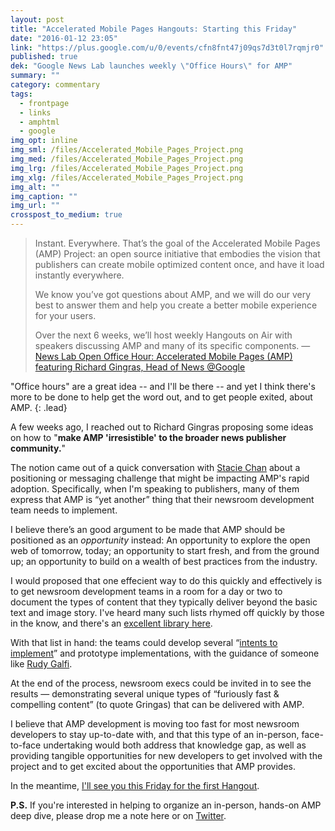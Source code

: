 ```yaml
---
layout: post
title: "Accelerated Mobile Pages Hangouts: Starting this Friday"
date: "2016-01-12 23:05"
link: "https://plus.google.com/u/0/events/cfn8fnt47j09qs7d3t0l7rqmjr0"
published: true
dek: "Google News Lab launches weekly \"Office Hours\" for AMP"
summary: ""
category: commentary
tags: 
  - frontpage
  - links
  - amphtml
  - google
img_opt: inline
img_sml: /files/Accelerated_Mobile_Pages_Project.png
img_med: /files/Accelerated_Mobile_Pages_Project.png
img_lrg: /files/Accelerated_Mobile_Pages_Project.png
img_xlg: /files/Accelerated_Mobile_Pages_Project.png
img_alt: ""
img_caption: ""
img_url: ""
crosspost_to_medium: true
---
```




> Instant. Everywhere. That’s the goal of the Accelerated Mobile Pages (AMP) Project: an open source initiative that embodies the vision that publishers can create mobile optimized content once, and have it load instantly everywhere.
> 
> We know you’ve got questions about AMP, and we will do our very best to answer them and help you create a better mobile experience for your users. 
> 
> Over the next 6 weeks, we’ll host weekly Hangouts on Air with speakers discussing AMP and many of its specific components.
> &mdash; [News Lab Open Office Hour: Accelerated Mobile Pages (AMP) featuring Richard Gingras, Head of News @Google](https://plus.google.com/u/0/events/cfn8fnt47j09qs7d3t0l7rqmjr0)

"Office hours" are a great idea -- and I'll be there -- and yet I think there's more to be done to help get the word out, and to get people exited, about AMP.
{: .lead}

A few weeks ago, I reached out to Richard Gingras proposing some ideas on how to "**make AMP 'irresistible' to the broader news publisher community.**"

The notion came out of a quick conversation with [Stacie Chan](https://twitter.com/staciechan) about a positioning or messaging challenge that might be impacting AMP's rapid adoption. Specifically, when I'm speaking to publishers, many of them express that AMP is “yet another” thing that their newsroom development team needs to implement. 

I believe there’s an good argument to be made that AMP should be positioned as an _opportunity_ instead: An opportunity to explore the open web of tomorrow, today; an opportunity to start fresh, and from the ground up; an opportunity to build on a wealth of best practices from the industry.

I would proposed that one effecient way to do this quickly and effectively is to get newsroom development teams in a room for a day or two to document the types of content that they typically deliver beyond the basic text and image story. I've heard many such lists rhymed off quickly by those in the know, and there's an [excellent library here](http://mobilev.is/).

With that list in hand: the teams could develop several “[intents to implement](https://github.com/ampproject/amphtml/labels/INTENT%20TO%20IMPLEMENT)” and prototype implementations, with the guidance of someone like [Rudy Galfi](http://www.wired.com/2015/12/google-plans-to-roll-out-amp-its-tool-for-faster-web-pages-early-next-year/).

At the end of the process, newsroom execs could be invited in to see the results — demonstrating several unique types of “furiously fast & compelling content” (to quote Gringas) that can be delivered with AMP.

I believe that AMP development is moving too fast for most newsroom developers to stay up-to-date with, and that this type of an in-person, face-to-face undertaking would both address that knowledge gap, as well as providing tangible opportunities for new developers to get involved with the project and to get excited about the opportunities that AMP provides.

In the meantime, [I'll see you this Friday for the first Hangout](https://plus.google.com/u/0/events/cfn8fnt47j09qs7d3t0l7rqmjr0).

**P.S.** If you're interested in helping to organize an in-person, hands-on AMP deep dive, please drop me a note here or on [Twitter](http://twitter.com/phillipadsmith).
